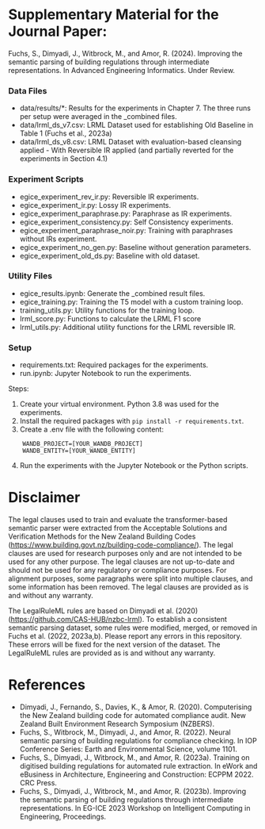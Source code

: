 # Supplementary Material for the Journal Paper:
Fuchs, S., Dimyadi, J., Witbrock, M., and Amor, R. (2024). Improving the semantic parsing of building regulations through intermediate representations. In Advanced Engineering Informatics. Under Review.

### Data Files
- data/results/*: Results for the experiments in Chapter 7. The three runs per setup were averaged in the _combined files.
- data/lrml_ds_v7.csv: LRML Dataset used for establishing Old Baseline in Table 1 (Fuchs et al., 2023a)
- data/lrml_ds_v8.csv: LRML Dataset with evaluation-based cleansing applied - With Reversible IR applied (and partially reverted for the experiments in Section 4.1)

### Experiment Scripts
- egice_experiment_rev_ir.py: Reversible IR experiments.
- egice_experiment_ir.py: Lossy IR experiments.
- egice_experiment_paraphrase.py: Paraphrase as IR experiments.
- egice_experiment_consistency.py: Self Consistency experiments.
- egice_experiment_paraphrase_noir.py: Training with paraphrases without IRs experiment.
- egice_experiment_no_gen.py: Baseline without generation parameters.
- egice_experiment_old_ds.py: Baseline with old dataset.

### Utility Files
- egice_results.ipynb: Generate the _combined result files.
- egice_training.py: Training the T5 model with a custom training loop.
- training_utils.py: Utility functions for the training loop.
- lrml_score.py: Functions to calculate the LRML F1 score
- lrml_utils.py: Additional utility functions for the LRML reversible IR.


### Setup
- requirements.txt: Required packages for the experiments.
- run.ipynb: Jupyter Notebook to run the experiments. 

Steps:
1. Create your virtual environment. Python 3.8 was used for the experiments.
2. Install the required packages with `pip install -r requirements.txt`.
3. Create a .env file with the following content:
```
    WANDB_PROJECT=[YOUR_WANDB_PROJECT]
    WANDB_ENTITY=[YOUR_WANDB_ENTITY]
```
4. Run the experiments with the Jupyter Notebook or the Python scripts.


# Disclaimer
The legal clauses used to train and evaluate the transformer-based semantic parser were extracted from the Acceptable Solutions and Verification Methods for the New Zealand Building Codes (https://www.building.govt.nz/building-code-compliance/). The legal clauses are used for research purposes only and are not intended to be used for any other purpose. The legal clauses are not up-to-date and should not be used for any regulatory or compliance purposes. For alignment purposes, some paragraphs were split into multiple clauses, and some information has been removed. The legal clauses are provided as is and without any warranty.

The LegalRuleML rules are based on Dimyadi et al. (2020) (https://github.com/CAS-HUB/nzbc-lrml). To establish a consistent semantic parsing dataset, some rules were modified, merged, or removed in Fuchs et al. (2022, 2023a,b). Please report any errors in this repository. These errors will be fixed for the next version of the dataset. The LegalRuleML rules are provided as is and without any warranty.

# References

- Dimyadi, J., Fernando, S., Davies, K., & Amor, R. (2020). Computerising the New Zealand building code for automated compliance audit. New Zealand Built Environment Research Symposium (NZBERS).
- Fuchs, S., Witbrock, M., Dimyadi, J., and Amor, R. (2022). Neural semantic parsing of building regulations for compliance checking. In IOP Conference Series: Earth and Environmental Science, volume 1101.
- Fuchs, S., Dimyadi, J., Witbrock, M., and Amor, R. (2023a). Training on digitised building regulations for automated rule extraction. In eWork and eBusiness in Architecture, Engineering and Construction: ECPPM 2022. CRC Press.
- Fuchs, S., Dimyadi, J., Witbrock, M., and Amor, R. (2023b). Improving the semantic parsing of building regulations through intermediate representations. In EG-ICE 2023 Workshop on Intelligent Computing in Engineering, Proceedings.